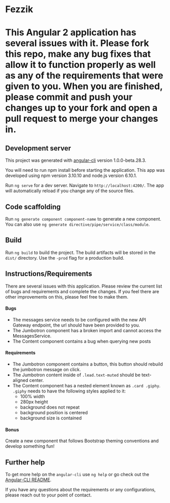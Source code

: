 # Fezzik
This Angular 2 application has several issues with it.  Please fork this repo, make any bug fixes that allow it to function properly as well as any of the requirements that were given to you.  When you are finished, please commit and push your changes up to your fork and open a pull request to merge your changes in.
=======

## Development server
This project was generated with [angular-cli](https://github.com/angular/angular-cli) version 1.0.0-beta.28.3.

You will need to run npm install before starting the application.  This app was developed using npm version 3.10.10 and node.js version 6.10.1.

Run `ng serve` for a dev server. Navigate to `http://localhost:4200/`. The app will automatically reload if you change any of the source files.

## Code scaffolding
Run `ng generate component component-name` to generate a new component. You can also use `ng generate directive/pipe/service/class/module`.

## Build
Run `ng build` to build the project. The build artifacts will be stored in the `dist/` directory. Use the `-prod` flag for a production build.

## Instructions/Requirements
There are several issues with this application.  Please review the current list of bugs and requirements and complete the changes.  If you feel there are other improvements on this, please feel free to make them.

#### Bugs
+ The messages service needs to be configured with the new API Gateway endpoint, the url should have been provided to you.
+ The Jumbotron component has a broken import and cannot access the MessagesService.
+ The Content component contains a bug when querying new posts

#### Requirements
+ The Jumbotron component contains a button, this button should rebuild the jumbotron message on click.
+ The Jumbotron content inside of `.lead.text-muted` should be text-aligned center.
+ The Content component has a nested element known as `.card .giphy`.  `.giphy` needs to have the following styles applied to it:
  + 100% width
  + 280px height
  + background does not repeat
  + background position is centered
  + background size is contained

#### Bonus
Create a new component that follows Bootstrap theming conventions and develop something fun!

## Further help
To get more help on the `angular-cli` use `ng help` or go check out the [Angular-CLI README](https://github.com/angular/angular-cli/blob/master/README.md).

If you have any questions about the requirements or any configurations, please reach out to your point of contact.
